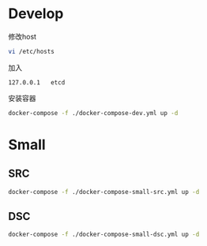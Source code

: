 # Develop

修改host

```bash
vi /etc/hosts
```

加入
```
127.0.0.1	etcd
```

安装容器

```bash
docker-compose -f ./docker-compose-dev.yml up -d
```

# Small

## SRC

```bash
docker-compose -f ./docker-compose-small-src.yml up -d
```

## DSC

```bash
docker-compose -f ./docker-compose-small-dsc.yml up -d
```
